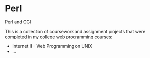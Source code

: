 # Perl
Perl and CGI

This is a collection of coursework and assignment projects that were completed in my college web programming courses:

- Internet II - Web Programming on UNIX<br/>
- ...

